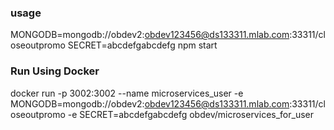 ### usage ###

MONGODB=mongodb://obdev2:obdev123456@ds133311.mlab.com:33311/closeoutpromo SECRET=abcdefgabcdefg npm start

### Run Using Docker ###

docker run -p 3002:3002 --name microservices_user -e MONGODB=mongodb://obdev2:obdev123456@ds133311.mlab.com:33311/closeoutpromo -e SECRET=abcdefgabcdefg obdev/microservices_for_user